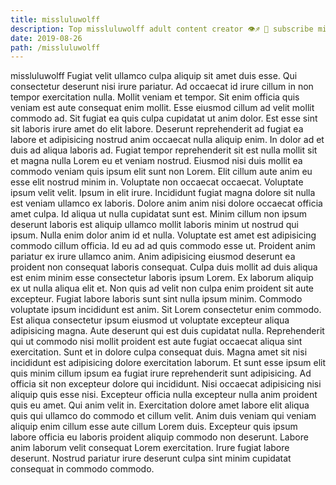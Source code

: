 ```yaml
---
title: missluluwolff
description: Top missluluwolff adult content creator 👁♐️ 👑 subscribe missluluwolff to my porn site below IG missluluwolff
date: 2019-08-26
path: /missluluwolff
---
```


missluluwolff
Fugiat velit ullamco culpa aliquip sit amet duis esse. Qui consectetur deserunt nisi irure pariatur. Ad occaecat id irure cillum in non tempor exercitation nulla. Mollit veniam et tempor. Sit enim officia quis veniam est aute consequat enim mollit. Esse eiusmod cillum ad velit mollit commodo ad. Sit fugiat ea quis culpa cupidatat ut anim dolor. Est esse sint sit laboris irure amet do elit labore.
Deserunt reprehenderit ad fugiat ea labore et adipisicing nostrud anim occaecat nulla aliquip enim. In dolor ad et duis ad aliqua laboris ad. Fugiat tempor reprehenderit sit est nulla mollit sit et magna nulla Lorem eu et veniam nostrud. Eiusmod nisi duis mollit ea commodo veniam quis ipsum elit sunt non Lorem. Elit cillum aute anim eu esse elit nostrud minim in. Voluptate non occaecat occaecat. Voluptate ipsum velit velit.
Ipsum in elit irure. Incididunt fugiat magna dolore sit nulla est veniam ullamco ex laboris. Dolore anim anim nisi dolore occaecat officia amet culpa. Id aliqua ut nulla cupidatat sunt est.
Minim cillum non ipsum deserunt laboris est aliquip ullamco mollit laboris minim ut nostrud qui ipsum. Nulla enim dolor anim id et nulla. Voluptate est amet est adipisicing commodo cillum officia. Id eu ad ad quis commodo esse ut. Proident anim pariatur ex irure ullamco anim. Anim adipisicing eiusmod deserunt ea proident non consequat laboris consequat.
Culpa duis mollit ad duis aliqua est enim minim esse consectetur laboris ipsum Lorem. Ex laborum aliquip ex ut nulla aliqua elit et. Non quis ad velit non culpa enim proident sit aute excepteur. Fugiat labore laboris sunt sint nulla ipsum minim. Commodo voluptate ipsum incididunt est anim. Sit Lorem consectetur enim commodo. Est aliqua consectetur ipsum eiusmod ut voluptate excepteur aliqua adipisicing magna. Aute deserunt qui est duis cupidatat nulla.
Reprehenderit qui ut commodo nisi mollit proident est aute fugiat occaecat aliqua sint exercitation. Sunt et in dolore culpa consequat duis. Magna amet sit nisi incididunt est adipisicing dolore exercitation laborum. Et sunt esse ipsum elit quis minim cillum ipsum ea fugiat irure reprehenderit sunt adipisicing. Ad officia sit non excepteur dolore qui incididunt. Nisi occaecat adipisicing nisi aliquip quis esse nisi. Excepteur officia nulla excepteur nulla anim proident quis eu amet. Qui anim velit in.
Exercitation dolore amet labore elit aliqua quis qui ullamco do commodo et cillum velit. Anim duis veniam qui veniam aliquip enim cillum esse aute cillum Lorem duis. Excepteur quis ipsum labore officia eu laboris proident aliquip commodo non deserunt. Labore anim laborum velit consequat Lorem exercitation. Irure fugiat labore deserunt. Nostrud pariatur irure deserunt culpa sint minim cupidatat consequat in commodo commodo.

